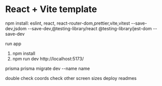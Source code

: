 # React + Vite template
npm install: eslint, react, react-router-dom,prettier,vite,vitest --save-dev,jsdom --save-dev,@testing-library/react @testing-library/jest-dom --save-dev

run app
1) npm install
2) npm run dev http://localhost:5173/

prisma
prisma migrate dev --name name

double check coords
check other screen sizes
deploy
readmes